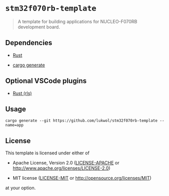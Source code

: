# `stm32f070rb-template`

> A template for building applications for NUCLEO-F070RB development board.

## Dependencies

- [Rust](https://rustup.rs/)

- [cargo generate](https://github.com/ashleygwilliams/cargo-generate)

## Optional VSCode plugins

- [Rust (rls)](https://marketplace.visualstudio.com/items?itemName=rust-lang.rust)

## Usage

`cargo generate --git https://github.com/lukwol/stm32f070rb-template --name=app`

## License

This template is licensed under either of

- Apache License, Version 2.0 ([LICENSE-APACHE](LICENSE-APACHE) or
  http://www.apache.org/licenses/LICENSE-2.0)

- MIT license ([LICENSE-MIT](LICENSE-MIT) or http://opensource.org/licenses/MIT)

at your option.
